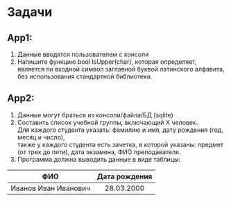 Задачи
=
App1:<br>
-
1. Данные вводятся пользователем с консоли<br>
2. Напишите функцию bool IsUpper(char), которая определяет,<br>
   является ли входной символ заглавной буквой латинского алфавита, без использования стандартной библиотеки.<br>

App2:<br>
-
1. Данные могут браться из консоли/файла/БД (sqlite)<br>
2. Составить список учебной группы, включающий Х человек.<br>
   Для каждого студента указать: фамилию и имя, дату рождения (год, месяц и число),<br>
   также у каждого студента есть зачетка, в которой указаны: предмет (от трех до пяти), дата экзамена, ФИО преподавателя.<br>
3. Программа должна выводить данные в виде таблицы:<br>

|ФИО|Дата рождения|
|:-:|:-:|
|Иванов Иван Иванович|28.03.2000|
